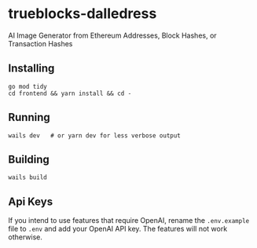# trueblocks-dalledress

AI Image Generator from Ethereum Addresses, Block Hashes, or Transaction Hashes

## Installing

```[bash]
go mod tidy
cd frontend && yarn install && cd -
```

## Running

```[bash]
wails dev   # or yarn dev for less verbose output
```

## Building

```[bash]
wails build
```

## Api Keys

If you intend to use features that require OpenAI, rename the `.env.example` file to `.env` and add your OpenAI API key. The features will not work otherwise.
